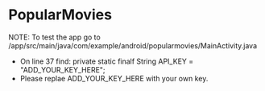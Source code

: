 # PopularMovies
NOTE: To test the app go to /app/src/main/java/com/example/android/popularmovies/MainActivity.java 
- On line 37 find: private static finalf String API_KEY = "ADD_YOUR_KEY_HERE"; 
- Please replae ADD_YOUR_KEY_HERE with your own key.
